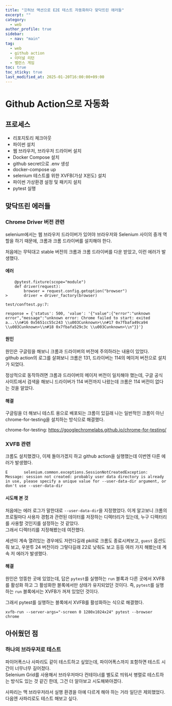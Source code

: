 ```yaml
---
title: "깃허브 액션으로 E2E 테스트 자동화하다 맞닥뜨린 에러들"
excerpt: ""
category: 
  - web
author_profile: true
sidebar:
  - nav: "main" 
tag:
  - web
  - github action
  - 이터널 리턴
  - 밸런스 게임
toc: true
toc_sticky: true
last_modified_at: 2025-01-20T16:00:00+09:00
---
```


# Github Action으로 자동화
## 프로세스
- 리포지토리 체크아웃
- 파이썬 설치
- 웹 브라우저, 브라우저 드라이버 설치
- Docker Compose 설치
- github secret으로 .env 생성
- docker-compose up
- selenium 테스트를 위한 XVFB(가상 X윈도) 설치
- 파이썬 가상환경 설정 및 패키지 설치
- pytest 실행

## 맞닥뜨린 에러들
### Chrome Driver 버전 관련
selenium에서는 웹 브라우저 드라이버가 있어야 브라우저와 Selenium 사이의 중개 역할을 하기 때문에, 크롬과 크롬 드라이버를 설치해야 한다.

처음에는 무턱대고 stable 버전의 크롬과 크롬 드라이버를 다운 받았고, 이런 에러가 발생했다.

#### 에러
```shell
    @pytest.fixture(scope="module")
    def driver(request):
        browser = request.config.getoption("browser")
>       driver = driver_factory(browser)

test/conftest.py:7:

response = {'status': 500, 'value': '{"value":{"error":"unknown error","message":"unknown error: Chrome failed to start: exited a...\\n#16 0x5651cc55c243 \\u003Cunknown>\\n#17 0x7fbafa49ca94 \\u003Cunknown>\\n#18 0x7fbafa529c3c \\u003Cunknown>\\n"}}'}
```

#### 원인
원인은 구글링을 해보니 크롬과 드라이버의 버전에 주의하라는 내용이 있었다.  
github action의 로그를 살펴보니 크롬은 131, 드라이버는 114의 메이저 버전으로 설치가 되었다.  

정상적으로 동작하려면 크롬과 드라이버의 메이저 버전이 일치해야 했는데, 구글 공식 사이트에서 검색을 해보니 드라이버가 114 버전까지 나왔는데 크롬은 114 버전이 없다는 것을 알았다.

#### 해결
구글링을 더 해보니 테스트 용으로 배포되는 크롬이 있길래 나는 일반적인 크롬이 아닌 chrome-for-testing을 설치하는 방식으로 해결했다.

chrome-for-testing: <https://googlechromelabs.github.io/chrome-for-testing/>

### XVFB 관련
크롬도 설치했겠다, 이제 돌아가겠지 하고 github action을 실행했는데 이번엔 다른 에러가 발생했다.

```shell
E       selenium.common.exceptions.SessionNotCreatedException: Message: session not created: probably user data directory is already in use, please specify a unique value for --user-data-dir argument, or don't use --user-data-dir
```

#### 시도해 본 것
처음에는 에러 로그가 말한대로 `--user-data-dir`을 지정했었다. 이게 알고보니 크롬의 프로필마다 사용자 경험과 관련된 데이터를 저장하는 디렉터리가 있는데, 누구 디렉터리를 사용할 것인지를 설정하는 것 같았다.  
그래서 디렉터리를 지정해봤는데 여전했다.

세션이 계속 열려있는 경우에도 저런다길래 pkill로 크롬도 종료시켜보고, `guest` 옵션도 줘 보고, 우분투 24 버전이라 그렇다길래 22로 낮춰도 보고 등등 여러 가지 해봤는데 계속 저 에러가 발생했다.

#### 해결
원인은 엉뚱한 곳에 있었는데, 답은 `pytest`를 실행하는 `run` 블록과 다른 곳에서 XVFB를 활성화 하고 그 활성화한 블록에서만 상태가 유지되었던 것이다. 즉, `pytest`를 실행하는 `run` 블록에서는 XVFB가 꺼져 있었던 것이다.

그래서 pytest를 실행하는 블록에서 XVFB를 활성화하는 식으로 해결했다.

```shell
xvfb-run --server-args="-screen 0 1280x1024x24" pytest --browser chrome
```

## 아쉬웠던 점
### 하나의 브라우저로 테스트
파이어폭스나 사파리도 같이 테스트하고 싶었는데, 파이어폭스까지 포함하면 테스트 시간이 너무너무 길어졌다.  
Selenium Grid를 사용해서 브라우저마다 컨테이너를 별도로 띄워서 병렬로 테스트하는 방식도 있는 것 같긴 한데, 그건 더 알아보고 시도해봐야겠다.

사파리는 맥 브라우저라서 실행 환경을 아예 다르게 해야 하는 거라 일단은 제외했었다.  
다음엔 사파리로도 테스트 해보고 싶다.
